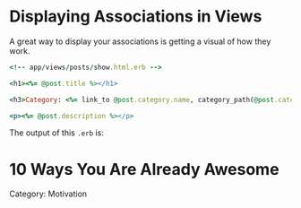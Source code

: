 # Displaying Associations in Views

A great way to display your associations is getting a visual of how they work.

```ruby
<!-- app/views/posts/show.html.erb -->

<h1><%= @post.title %></h1>

<h3>Category: <%= link_to @post.category.name, category_path(@post.category) if @post.category %></h3>

<p><%= @post.description %></p>
```

The output of this `.erb` is:


<h1>10 Ways You Are Already Awesome</h1>
Category: Motivation
